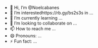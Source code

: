 - 👋 Hi, I’m @Noelcabanes
- 👀 I’m interestedhttps://rb.gy/bs2s3s in ...
- 🌱 I’m currently learning ...
- 💞️ I’m looking to collaborate on ...
- 📫 How to reach me ...
- 😄 Pronouns: ...
- ⚡ Fun fact: ...

<!---
Noelcabanes/Noelcabanes is a ✨ special ✨ repository because its `README.md` (this file) appears on your GitHub profile.
You can click the Preview link to take a look at your changes.
--->
